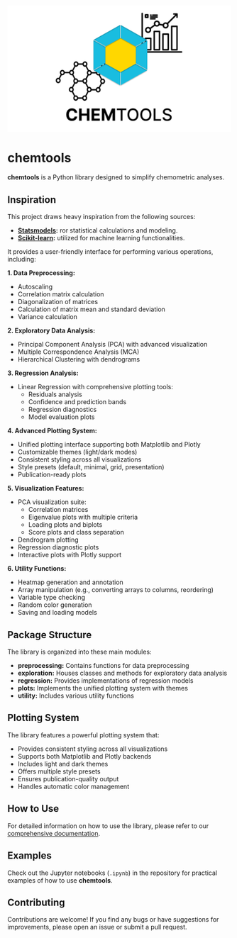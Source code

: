 <div align="center">
  <img src="https://github.com/MGriot/chemtools/blob/main/doc/img/icon.png" alt="Icon">
</div>

# chemtools

**chemtools** is a Python library designed to simplify chemometric analyses. 

## Inspiration 

This project draws heavy inspiration from the following sources:

* **[Statsmodels](https://www.statsmodels.org/stable/index.html):** ror statistical calculations and modeling.
* **[Scikit-learn](https://scikit-learn.org/1.5/index.html):** utilized for machine learning functionalities.

It provides a user-friendly interface for performing various operations, including:

**1. Data Preprocessing:**
- Autoscaling
- Correlation matrix calculation
- Diagonalization of matrices
- Calculation of matrix mean and standard deviation
- Variance calculation

**2. Exploratory Data Analysis:**
- Principal Component Analysis (PCA) with advanced visualization
- Multiple Correspondence Analysis (MCA)
- Hierarchical Clustering with dendrograms

**3. Regression Analysis:**
- Linear Regression with comprehensive plotting tools:
  - Residuals analysis
  - Confidence and prediction bands
  - Regression diagnostics
  - Model evaluation plots

**4. Advanced Plotting System:**
- Unified plotting interface supporting both Matplotlib and Plotly
- Customizable themes (light/dark modes)
- Consistent styling across all visualizations
- Style presets (default, minimal, grid, presentation)
- Publication-ready plots

**5. Visualization Features:**
- PCA visualization suite:
  - Correlation matrices
  - Eigenvalue plots with multiple criteria
  - Loading plots and biplots
  - Score plots and class separation
- Dendrogram plotting
- Regression diagnostic plots
- Interactive plots with Plotly support

**6. Utility Functions:**
- Heatmap generation and annotation
- Array manipulation (e.g., converting arrays to columns, reordering)
- Variable type checking
- Random color generation
- Saving and loading models

## Package Structure

The library is organized into these main modules:

- **preprocessing:** Contains functions for data preprocessing
- **exploration:** Houses classes and methods for exploratory data analysis
- **regression:** Provides implementations of regression models
- **plots:** Implements the unified plotting system with themes
- **utility:** Includes various utility functions

## Plotting System

The library features a powerful plotting system that:
- Provides consistent styling across all visualizations
- Supports both Matplotlib and Plotly backends
- Includes light and dark themes
- Offers multiple style presets
- Ensures publication-quality output
- Handles automatic color management

## How to Use

For detailed information on how to use the library, please refer to our [comprehensive documentation](doc/Documentation.md).

## Examples

Check out the Jupyter notebooks (`.ipynb`) in the repository for practical examples of how to use **chemtools**. 

## Contributing

Contributions are welcome! If you find any bugs or have suggestions for improvements, please open an issue or submit a pull request.
